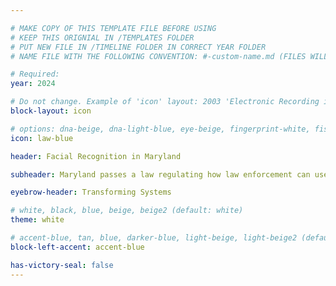 ```yaml
---

# MAKE COPY OF THIS TEMPLATE FILE BEFORE USING
# KEEP THIS ORIGNIAL IN /TEMPLATES FOLDER
# PUT NEW FILE IN /TIMELINE FOLDER IN CORRECT YEAR FOLDER
# NAME FILE WITH THE FOLLOWING CONVENTION: #-custom-name.md (FILES WILL BE DISPLAYED IN SORTED NUMBER ORDER)

# Required:
year: 2024

# Do not change. Example of 'icon' layout: 2003 'Electronic Recording in Illinois' block
block-layout: icon

# options: dna-beige, dna-light-blue, eye-beige, fingerprint-white, fist-blue, law-beige, law-light-blue, law-white, magnifying-glass-beige, magnifying-glass-light-blue, research-white
icon: law-blue

header: Facial Recognition in Maryland

subheader: Maryland passes a law regulating how law enforcement can use facial recognition technology. Prosecutors must now tell the court whenever facial recognition is used in a criminal or juvenile case, and police agencies using the technology must complete regular audits to ensure compliance. The law also makes clear that no one can be arrested or identified based solely on facial recognition without additional evidence.

eyebrow-header: Transforming Systems

# white, black, blue, beige, beige2 (default: white)
theme: white

# accent-blue, tan, blue, darker-blue, light-beige, light-beige2 (default: light-beige)
block-left-accent: accent-blue

has-victory-seal: false
---
```

